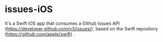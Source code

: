 # issues-iOS
 It's a Swift iOS app that consumes a Github Issues API (https://developer.github.com/v3/issues/), based on the Swift repository (https://github.com/apple/swift) .
